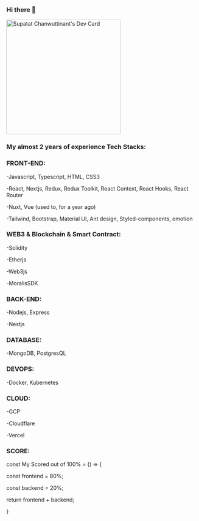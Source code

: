 ### Hi there 👋

<a align="left" href="https://app.daily.dev/diskette42"><img src="https://api.daily.dev/devcards/f200ddf4d2c4402a864deab3e9f38fb8.png?r=xl1" width="300" alt="Supatat Chanwuttinant's Dev Card"/></a>

### My almost 2 years of experience Tech Stacks:


### FRONT-END:

-Javascript, Typescript, HTML, CSS3

-React, Nextjs, Redux, Redux Toolkit, React Context, React Hooks, React Router

-Nuxt, Vue (used to, for a year ago)

-Tailwind, Bootstrap, Material UI, Ant design, Styled-components, emotion 


### WEB3 & Blockchain & Smart Contract:

-Solidity

-Etherjs

-Web3js

-MoralisSDK

### BACK-END:

-Nodejs, Express

-Nestjs


### DATABASE:

-MongoDB, PostgresQL


### DEVOPS:

-Docker, Kubernetes


### CLOUD:

-GCP

-Cloudflare

-Vercel

### SCORE:

const My Scored out of 100% = () => {

  const frontend = 80%;
  
  const backend = 20%;
  
  return frontend + backend;
  
}


<!--
**diskette42/diskette42** is a ✨ _special_ ✨ repository because its `README.md` (this file) appears on your GitHub profile.

Here are some ideas to get you started:

- 🔭 I’m currently working on ...
- 🌱 I’m currently learning ...
- 👯 I’m looking to collaborate on ...
- 🤔 I’m looking for help with ...
- 💬 Ask me about ...
- 📫 How to reach me: ...
- 😄 Pronouns: ...
- ⚡ Fun fact: ...
-->
